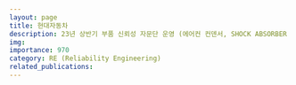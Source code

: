 ```yaml
---
layout: page
title: 현대자동차
description: 23년 상반기 부품 신뢰성 자문단 운영 (에어컨 컨덴서, SHOCK ABSORBER ASSY) (2023.03 ~ 2024.02)
img: 
importance: 970
category: RE (Reliability Engineering)
related_publications:
---
```


